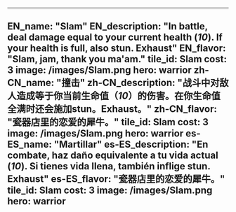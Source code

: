 ---

EN_name: "Slam"
EN_description: "In battle, deal damage equal to your current health (*10*).  If your health is full, also stun.  Exhaust"
EN_flavor: "Slam, jam, thank you ma'am."
tile_id: Slam
cost: 3
image: /images/Slam.png
hero: warrior
zh-CN_name: "撞击"
zh-CN_description: "战斗中对敌人造成等于你当前生命值（*10*）的伤害。在你生命值全满时还会施加stun。Exhaust。"
zh-CN_flavor: "瓷器店里的恋爱的犀牛。"
tile_id: Slam
cost: 3
image: /images/Slam.png
hero: warrior
es-ES_name: "Martillar"
es-ES_description: "En combate, haz daño equivalente a tu vida actual (*10*). Si tienes vida llena, también inflige stun. Exhaust"
es-ES_flavor: "瓷器店里的恋爱的犀牛。"
tile_id: Slam
cost: 3
image: /images/Slam.png
hero: warrior
---